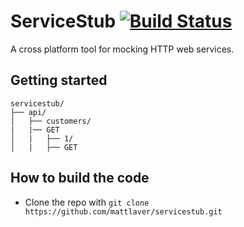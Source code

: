 # ServiceStub [![Build Status](https://secure.travis-ci.org/mattlaver/servicestub.png)](http://travis-ci.org/mattlaver/servicestub)

A cross platform tool for mocking HTTP web services.

## Getting started



```
servicestub/
├── api/
│   ├── customers/
|   |── GET
│   |   ├── 1/
│   |   ├── GET
```


## How to build the code

- Clone the repo with `git clone https://github.com/mattlaver/servicestub.git`
